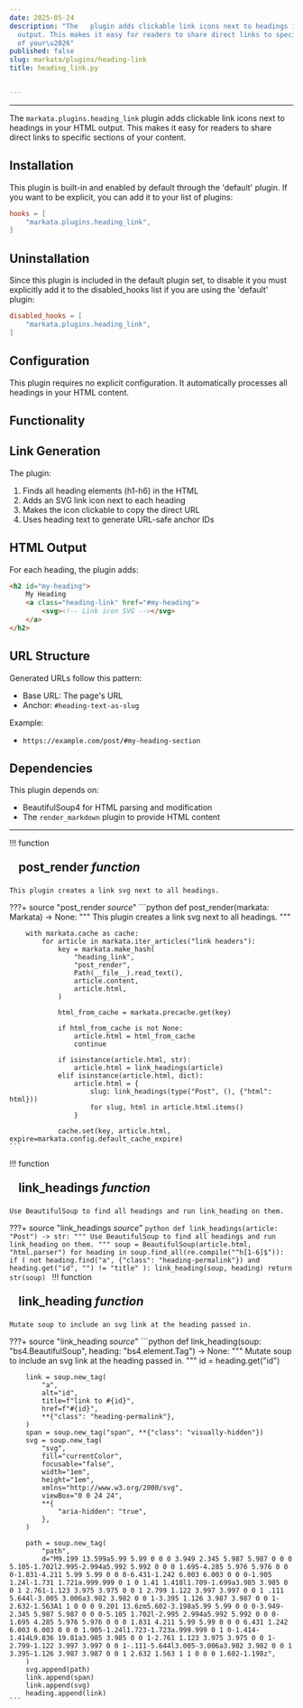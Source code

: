 ```yaml
---
date: 2025-05-24
description: "The   plugin adds clickable link icons next to headings in your HTML
  output. This makes it easy for readers to share direct links to specific sections
  of your\u2026"
published: false
slug: markata/plugins/heading-link
title: heading_link.py


---
```


---

The `markata.plugins.heading_link` plugin adds clickable link icons next to headings in
your HTML output. This makes it easy for readers to share direct links to specific
sections of your content.

## Installation

This plugin is built-in and enabled by default through the 'default' plugin.
If you want to be explicit, you can add it to your list of plugins:

```toml
hooks = [
    "markata.plugins.heading_link",
]
```

## Uninstallation

Since this plugin is included in the default plugin set, to disable it you must explicitly
add it to the disabled_hooks list if you are using the 'default' plugin:

```toml
disabled_hooks = [
    "markata.plugins.heading_link",
]
```

## Configuration

This plugin requires no explicit configuration. It automatically processes all headings
in your HTML content.

## Functionality

## Link Generation

The plugin:
1. Finds all heading elements (h1-h6) in the HTML
2. Adds an SVG link icon next to each heading
3. Makes the icon clickable to copy the direct URL
4. Uses heading text to generate URL-safe anchor IDs

## HTML Output

For each heading, the plugin adds:
```html
<h2 id="my-heading">
    My Heading
    <a class="heading-link" href="#my-heading">
        <svg><!-- Link icon SVG --></svg>
    </a>
</h2>
```

## URL Structure

Generated URLs follow this pattern:
- Base URL: The page's URL
- Anchor: `#heading-text-as-slug`

Example:
- `https://example.com/post/#my-heading-section`

## Dependencies

This plugin depends on:
- BeautifulSoup4 for HTML parsing and modification
- The `render_markdown` plugin to provide HTML content

---

!!! function
    <h2 id="post_render" class="admonition-title" style="margin: 0; padding: .5rem 1rem;">post_render <em class="small">function</em></h2>

    This plugin creates a link svg next to all headings.

???+ source "post_render <em class='small'>source</em>"
    ```python
    def post_render(markata: Markata) -> None:
        """
        This plugin creates a link svg next to all headings.
        """

        with markata.cache as cache:
            for article in markata.iter_articles("link headers"):
                key = markata.make_hash(
                    "heading_link",
                    "post_render",
                    Path(__file__).read_text(),
                    article.content,
                    article.html,
                )

                html_from_cache = markata.precache.get(key)

                if html_from_cache is not None:
                    article.html = html_from_cache
                    continue

                if isinstance(article.html, str):
                    article.html = link_headings(article)
                elif isinstance(article.html, dict):
                    article.html = {
                        slug: link_headings(type("Post", (), {"html": html}))
                        for slug, html in article.html.items()
                    }

                cache.set(key, article.html, expire=markata.config.default_cache_expire)
    ```
!!! function
    <h2 id="link_headings" class="admonition-title" style="margin: 0; padding: .5rem 1rem;">link_headings <em class="small">function</em></h2>

    Use BeautifulSoup to find all headings and run link_heading on them.

???+ source "link_headings <em class='small'>source</em>"
    ```python
    def link_headings(article: "Post") -> str:
        """
        Use BeautifulSoup to find all headings and run link_heading on them.
        """
        soup = BeautifulSoup(article.html, "html.parser")
        for heading in soup.find_all(re.compile("^h[1-6]$")):
            if (
                not heading.find("a", {"class": "heading-permalink"})
                and heading.get("id", "") != "title"
            ):
                link_heading(soup, heading)
        return str(soup)
    ```
!!! function
    <h2 id="link_heading" class="admonition-title" style="margin: 0; padding: .5rem 1rem;">link_heading <em class="small">function</em></h2>

    Mutate soup to include an svg link at the heading passed in.

???+ source "link_heading <em class='small'>source</em>"
    ```python
    def link_heading(soup: "bs4.BeautifulSoup", heading: "bs4.element.Tag") -> None:
        """
        Mutate soup to include an svg link at the heading passed in.
        """
        id = heading.get("id")

        link = soup.new_tag(
            "a",
            alt="id",
            title=f"link to #{id}",
            href=f"#{id}",
            **{"class": "heading-permalink"},
        )
        span = soup.new_tag("span", **{"class": "visually-hidden"})
        svg = soup.new_tag(
            "svg",
            fill="currentColor",
            focusable="false",
            width="1em",
            height="1em",
            xmlns="http://www.w3.org/2000/svg",
            viewBox="0 0 24 24",
            **{
                "aria-hidden": "true",
            },
        )

        path = soup.new_tag(
            "path",
            d="M9.199 13.599a5.99 5.99 0 0 0 3.949 2.345 5.987 5.987 0 0 0 5.105-1.702l2.995-2.994a5.992 5.992 0 0 0 1.695-4.285 5.976 5.976 0 0 0-1.831-4.211 5.99 5.99 0 0 0-6.431-1.242 6.003 6.003 0 0 0-1.905 1.24l-1.731 1.721a.999.999 0 1 0 1.41 1.418l1.709-1.699a3.985 3.985 0 0 1 2.761-1.123 3.975 3.975 0 0 1 2.799 1.122 3.997 3.997 0 0 1 .111 5.644l-3.005 3.006a3.982 3.982 0 0 1-3.395 1.126 3.987 3.987 0 0 1-2.632-1.563A1 1 0 0 0 9.201 13.6zm5.602-3.198a5.99 5.99 0 0 0-3.949-2.345 5.987 5.987 0 0 0-5.105 1.702l-2.995 2.994a5.992 5.992 0 0 0-1.695 4.285 5.976 5.976 0 0 0 1.831 4.211 5.99 5.99 0 0 0 6.431 1.242 6.003 6.003 0 0 0 1.905-1.24l1.723-1.723a.999.999 0 1 0-1.414-1.414L9.836 19.81a3.985 3.985 0 0 1-2.761 1.123 3.975 3.975 0 0 1-2.799-1.122 3.997 3.997 0 0 1-.111-5.644l3.005-3.006a3.982 3.982 0 0 1 3.395-1.126 3.987 3.987 0 0 1 2.632 1.563 1 1 0 0 0 1.602-1.198z",
        )
        svg.append(path)
        link.append(span)
        link.append(svg)
        heading.append(link)
    ```